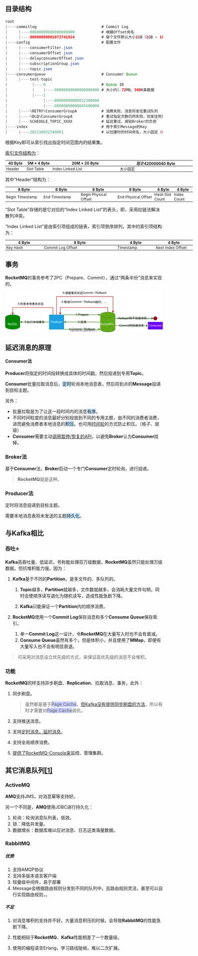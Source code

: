 
## 目录结构

```java
root
|----commitlog							   # Commit Log
|     |----00000000000000000000			   # 根据Offset命名
|     |----00000000001073741824			   # 每个文件默认大小1GB（1GB = 1073741824B）
|----config								   # 配置文件
|     |----consumerFilter.json
|     |----consumerOffset.json
|     |----delayconsumerOffset.json
|     |----subscriptionGroup.json
|     |----topic.json
|----consumerqueue						   # Consumer Queue
|     |----test-topic
|           |----0						   # Queue ID
|           |    |----00000000000000000000 # 大小约5.72MB，300K条数据
|           |----1
|                |----00000000000012300000
|                |----00000000000045600000
|     |----%RETRY%ConsumerGroupA		   # 消费失败，消息将发往重试队列
|     |----%DLQ%ConsumerGroupA			   # 重试指定次数仍然失败，则发往死信队列（Dead Letter Queue）
|     |----SCHEDULE_TOPIC_XXXX			   # 延迟重试，减轻Broker的负担
|----index								   # 用于索引Message的Key
|     |----202110032340001				   # 以创建时的时间命名，大小固定（420000040Byte），约20M项索引
```

根据Key即可从索引找出指定时间范围内的结果集。

[索引文件结构为](https://blog.csdn.net/quhongwei_zhanqiu/article/details/39153195)：

<table style="font-size: 12px; width:600px">
		<thead>
			<tr>
       <th style="padding: 0 3px; width: 60px;">40 Byte</th>
       <th style="padding: 0 3px; width: 80px;">5M * 4 Byte</th>
       <th style="padding: 0 3px; width: 220px;">20M * 20 Byte</th>
       <th style="padding: 0 3px; width: 240px;">总计420000040 Byte</th>
   </tr>
		</thead>
<tbody>
<tr>
   <td style="padding: 0 3px;">Header</td>
   <td style="padding: 0 3px;">Slot Table</td>
   <td style="padding: 0 3px;">Index Linked List</td>
   <td style="padding: 0 3px;">大小固定</td>
</tr>
</tbody>
</table>


其中“Header”结构为：

<table style="font-size: 12px; width:600px">
		<thead>
			<tr>
  <th style="padding: 0 3px; width: 120px;">8 Byte</th>
  <th style="padding: 0 3px; width: 120px;">8 Byte</th>
  <th style="padding: 0 3px; width: 120px;">8 Byte</th>
  <th style="padding: 0 3px; width: 120px;">8 Byte</th>
  <th style="padding: 0 3px; width: 60px;">4 Byte</th>
  <th style="padding: 0 3px; width: 60px;">4 Byte</th>
</tr>
		</thead>
<tbody>
<tr>
   <td style="padding: 0 3px;">Begin Timestamp</td>
   <td style="padding: 0 3px;">End Timestamp</td>
   <td style="padding: 0 3px;">Begin Physical Offset</td>
   <td style="padding: 0 3px;">End Physical Offset</td>
   <td style="padding: 0 3px;">Hash Slot Count</td>
   <td style="padding: 0 3px;">Index Count</td>
</tr>
</tbody>
</table>


“Slot Table”存储的是它对应的“Index Linked List”的表头，即，采用拉链法解决散列冲突。

“Index Linked List”是由索引项组成的链表，索引项倒序排列，其中的索引项结构为：

<table style="font-size: 12px; width:600px">
		<thead>
			<tr>
  <th style="padding: 0 3px; width: 120px;">4 Byte</th>
  <th style="padding: 0 3px; width: 240px;">8 Byte</th>
  <th style="padding: 0 3px; width: 120px;">4 Byte</th>
  <th style="padding: 0 3px; width: 120px;">4 Byte</th>
</tr>
		</thead>
<tbody>
<tr>
   <td style="padding: 0 3px;">Key Hash</td>
   <td style="padding: 0 3px;">Commit Log Offset</td>
   <td style="padding: 0 3px;">Timestamp</td>
   <td style="padding: 0 3px;">Next Index Offset</td>
</tr>
</tbody>
</table>



## 事务

**RocketMQ**的事务参考了2PC（Prepare、Commit），通过“两条半份”消息来实现的。

![](../images/8/rocketmq-transaction.svg)



## 延迟消息的原理

#### Consumer法

**Producer**将指定的时间段转换成具体的时间戳，然后投递到专用**Topic**。

**Consumer**批量拉取消息后，<span style=background:#c2e2ff>定时</span>轮询本地消息表，然后将到点的**Message**投递到目标主题。

另外：

- 批量拉取是为了让这一段时间内的消息<span style=background:#c2e2ff>有序</span>。
- 不同时间粒度的消息最好分别投放到不同的专用主题，由不同的消费者消费，进而避免消费者本地消息的<span style=background:#c2e2ff>积压</span>。也可用[时间轮](https://cloud.tencent.com/developer/article/1831327)的方式防止积压。（格子、层级）
- **Consumer**需要主动[调用暂停/恢复的API](https://zhuanlan.zhihu.com/p/365802989)，以避免**Broker**认为**Consumer**挂掉。

### Broker法

基于**Consumer**法，**Broker**启动一个专门**Consumer**定时轮询，进行投递。

> **RocketMQ**就是这种。

### Producer法

定时将消息投递到目标主题。

需要本地消息表将未发送的主题<span style=background:#c2e2ff>持久化</span>。



## 与Kafka相比

### 吞吐⭐

**Kafka**高吞吐量、低延迟，号称能处理百万级数据，**RocketMQ**虽然只能处理万级数据，但抗堆积能力强，因为：

1. **Kafka**基于不同的**Partition**，是多文件的、多队列的。

   1. **Topic**越多，**Partition**就越多，文件数就越多，会消耗大量文件句柄，同时会使顺序读写退化为随机读写，造成性能急剧下降。

   2. **Kafka**只能保证一个**Partition**内的顺序消费。

2. **RocketMQ**使用一个**Commit Log**保存消息和多个**Consume Queue**保存索引。

   1. 单一**Commit Log**这一设计，令**RocketMQ**在大量写入时也不会有衰减。
   2. **Consume Queue**虽然有多个，但是体积小，并且使用了**MMap**，即便有大量写入也不会有明显衰退。

> 可采用对消息设立优先级的方式，来保证高优先级的消息不会堆积。

### 功能

**RocketMQ**同样支持异步刷盘、**Replication**、拉取消息、事务，此外：

1. 同步刷盘。

   > 虽然都是基于<span style=background:#c9ccff>Page Cache</span>，[但Kafka没有提供同步刷盘的方法](https://new.qq.com/omn/20201124/20201124A0AGP400.html)，所以有时才需要对<span style=background:#c9ccff>Page Cache</span>调优。

2. 支持推送消息。

3. 支持[定时消息、延时消息](https://github.com/apache/rocketmq/blob/master/docs/cn/features.md#8-定时消息)。

4. 支持全局顺序消费。

5. [提供了RocketMQ-Console来](https://blog.csdn.net/luanlouis/article/details/88078657)监控、管理集群。



## 其它消息队列[[1]](https://www.cnblogs.com/duanxz/p/4610827.html)

### ActiveMQ

**AMQ**支持JMS，对消息幂等支持好。

另一个不同是，**AMQ**使用JDBC进行持久化：

1. 轮询：轮询消息队列表，低效。
2. 锁：降低并发量。
3. 数据增长：数据库难以应对消息、日志这类海量数据。

### RabbitMQ

##### 优势

1. 支持AMQP协议
2. 支持多版本语言客户端
3. 轻量级中间件，易于部署
4. Message会根据路由规则分发到不同的队列中，且路由规则灵活，甚至可以自行实现路由规则，。

##### 不足

1. 对消息堆积的支持并不好。大量消息积压的时候，会导致**RabbitMQ**的性能急剧下降。

2. 性能相较于**RocketMQ**、**Kafka**性能相差了一个数量级。

3. 使用的编程语言Erlang，学习路线陡峭，难以二次扩展。

